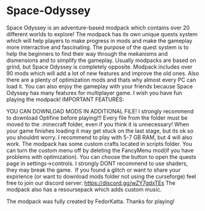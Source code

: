 # Space-Odyssey
Space Odyssey is an adventure-based modpack which contains over 20 different worlds to explore! The modpack has its own unique quests system which will help players to make progress in mods and make the gameplay more interractive and fascinating. The purpose of the quest system is to help the beginners to find their way through the mekanisms and dismensions and to simplify the gameplay. Usually modpacks are based on grind, but Space Odyssey is completely opposite. Modpack includes over 90 mods which will add a lot of new features and improve the old ones. Also there are a plenty of optimization mods and thats why almost every PC can load it. You can also enjoy the gameplay with your friends because Space Odyssey has many features for multiplayer game. I wish you have fun playing the modpack!
IMPORTANT FEATURES:

YOU CAN DOWNLOAD MODS IN ADDITIONAL FILE!
I strongly recommend to download Optifine before playing!!!
Every file from the folder must be moved to the .minecraft folder, even if you think it is unnecessary!
When your game finishes loading it may get stuck on the last stage, but its ok so you shouldnt worry.
I recommend to play with 5-7 GB RAM, but 4 will also work.
The modpack has some custom crafts located in scripts folder.
You can turn the custom menu off by deleting the FancyMenu mod(if you have problems with optimization).
You can choose the button to open the quests page in settings->controls.
I strongly DONT recommend to use shaders, they may break the game. 
If you found a glitch or want to share your expirience (or want to download mods folder not using the curseforge) feel free to join our discord server: https://discord.gg/wZY7gdxTEs
The modpack also has a resoursepack which adds custom music.

The modpack was fully created by FedorKatta. Thanks for playing!
